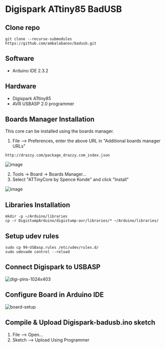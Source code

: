# Digispark ATtiny85 BadUSB

## Clone repo
```
git clone --recurse-submodules https://github.com/ambalabanov/badusb.git
```
## Software
- Arduino IDE 2.3.2
  
## Hardware
- Digispark ATtiny85
- AVR USBASP 2.0 programmer
  
## Boards Manager Installation

This core can be installed using the boards manager. 

1. File --> Preferences, enter the above URL in "Additional boards manager URLs"
   
`http://drazzy.com/package_drazzy.com_index.json`

![image](https://github.com/user-attachments/assets/a72f8496-3f36-468f-ad02-d3fb005e1992)
   
2. Tools -> Board -> Boards Manager...
3. Select "ATTinyCore by Spence Konde" and click "Install"

![image](https://github.com/user-attachments/assets/4d2b08db-ca7a-43cb-9056-6c654d3edba4)


## Libraries Installation

```
mkdir -p ~/Arduino/libraries
cp -r DigistumpArduino/digistump-avr/libraries/* ~/Arduino/libraries/
```

## Setup udev rules 

```
sudo cp 99-USBasp.rules /etc/udev/rules.d/
sudo udevadm control --reload
```
## Connect Digispark to USBASP
![digi-pins-1024x403](https://github.com/user-attachments/assets/47889380-2f17-469f-9ef7-e213471dde2a)

## Configure Board in Arduino IDE
![board-setup](https://github.com/user-attachments/assets/4f8a271c-ca0d-447e-9936-66559471af9c)

## Compile & Upload Digispark-badusb.ino sketch

1. File --> Open...
2. Sketch --> Upload Using Programmer

